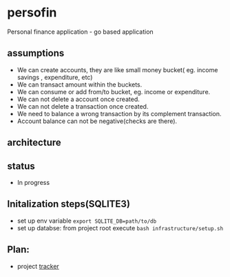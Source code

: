 # persofin
Personal finance application - go based application 

## assumptions 
* We can create accounts, they are like small money bucket( eg. income savings , expenditure, etc)
* We can transact amount within the buckets.
* We can consume or add from/to bucket, eg. income or expenditure.
* We can not delete a account once created.
* We can not delete a transaction once created.
* We need to balance a wrong transaction by its complement transaction.
* Account balance can not be negative(checks are there).

## architecture


## status 
* In progress

## Initalization steps(SQLITE3)
* set up env variable `export SQLITE_DB=path/to/db`
* set up databse: from project root execute `bash infrastructure/setup.sh`

## Plan:
* project [tracker](https://github.com/pogo420/persofin/projects/1)